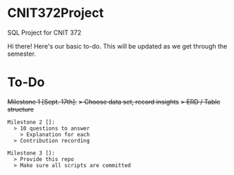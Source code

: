 # CNIT372Project
SQL Project for CNIT 372

Hi there! Here's our basic to-do. This will be updated as we get through the semester.


# To-Do
~~Milestone 1 [Sept. 17th]:~~
  ~~> Choose data set, record insights~~
 ~~> ERD / Table structure~~


```
Milestone 2 []:
  > 10 questions to answer
    > Explanation for each
  > Contribution recording
```

```
Milestone 3 []:
  > Provide this repo
  > Make sure all scripts are committed
```
